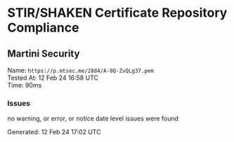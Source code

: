 # STIR/SHAKEN Certificate Repository Compliance

## Martini Security

Name: `https://p.mtsec.me/2884/A-8Q-ZvQLg37.pem`\
Tested At: 12 Feb 24 16:58 UTC\
Time: 90ms

### Issues

no warning, or error, or notice date level issues were found

Generated: 12 Feb 24 17:02 UTC